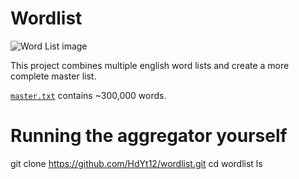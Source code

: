# Wordlist

![Word List image](https://raw.githubusercontent.com/jeremy-rifkin/Wordlist/graphic/graphic/image3_cropped.png)

This project combines multiple english word lists and create a more complete master list.

[`master.txt`](master.txt) contains ~300,000 words.


# Running the aggregator yourself

git clone https://github.com/HdYt12/wordlist.git
cd wordlist
ls
